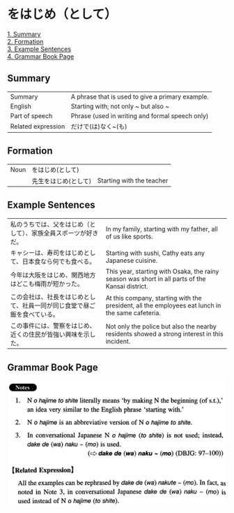 # をはじめ（として）

[1. Summary](#summary)<br>
[2. Formation](#formation)<br>
[3. Example Sentences](#example-sentences)<br>
[4. Grammar Book Page](#grammar-book-page)<br>


## Summary

<table><tr>   <td>Summary</td>   <td>A phrase that is used to give a primary example.</td></tr><tr>   <td>English</td>   <td>Starting with; not only ~ but also ~</td></tr><tr>   <td>Part of speech</td>   <td>Phrase (used in writing and formal speech only)</td></tr><tr>   <td>Related expression</td>   <td>だけで(は)なく~(も)</td></tr></table>

## Formation

<table class="table"><tbody><tr class="tr head"><td class="td"><span class="bold">Noun</span></td><td class="td"><span class="concept">をはじめ</span><span>(</span><span class="concept">として</span><span>)</span> </td><td class="td"></td></tr><tr class="tr"><td class="td"></td><td class="td"><span>先生</span><span class="concept">をはじめ</span><span>(</span><span class="concept">として</span><span>)</span> </td><td class="td"><span>Starting with the teacher</span></td></tr></tbody></table>

## Example Sentences

<table><tr>   <td>私のうちでは、父をはじめ（として）、家族全員スポーツが好きだ。</td>   <td>In my family, starting with my father, all of us like sports.</td></tr><tr>   <td>キャシーは、寿司をはじめとして、日本食なら何でも食べる。</td>   <td>Starting with sushi, Cathy eats any Japanese cuisine.</td></tr><tr>   <td>今年は大阪をはじめ、関西地方はどこも梅雨が短かった。</td>   <td>This year, starting with Osaka, the rainy season was short in all parts of the Kansai district.</td></tr><tr>   <td>この会社は、社長をはじめとして、社員一同が同じ食堂で昼ご飯を食べている。</td>   <td>At this company, starting with the president, all the employees eat lunch in the same cafeteria.</td></tr><tr>   <td>この事件には、警察をはじめ、近くの住民が皆強い興味を示した。</td>   <td>Not only the police but also the nearby residents showed a strong interest in this incident.</td></tr></table>

## Grammar Book Page

![](../img/Intermediateをはじめ(として).png)

